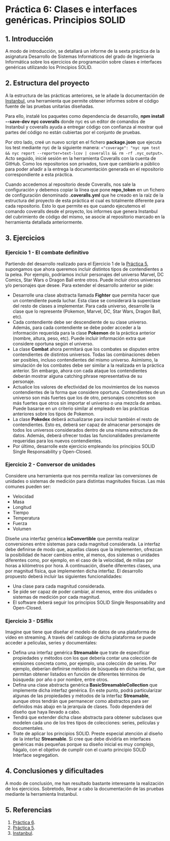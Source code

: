 # Práctica 6: Clases e interfaces genéricas. Principios SOLID


## 1. Introducción

A modo de introducción, se detallará un informe de la sexta práctica de la asignatura Desarrollo de Sistemas Informáticos del grado de Ingeniería Informática sobre los ejercicios de programación sobre clases e interfaces genéricas utilizando los Principios SOLID.

## 2. Estructura del proyecto

A la estructura de las prácticas anteriores, se le añade la documentación de [Instanbul](https://istanbul.js.org/), una herramienta que permite obtener informes sobre el código fuente de las pruebas unitarias diseñadas.

Para ello, instalé los paquetes como dependencia de desarrollo, __npm install --save-dev nyc coveralls__ donde nyc es un editor de comandos de Instanbul y coveralls ayuda a entregar código con confianza al mostrar qué partes del código no están cubiertas por el conjunto de pruebas. 

Por otro lado, creé un nuevo script en el fichero __package.json__ que ejecuta los test mediante nyc de la siguiente manera: `<"coverage": "nyc npm test && nyc report --reporter=text-lcov | coveralls && rm -rf .nyc_output>`. Acto seguido, inicié sesión en la herramienta Coveralls con la cuenta de GitHub. Como los repositorios son privados, tuve que cambiarlo a público para poder añadir a la entrega la documentación generada en el repositorio correspondiente a esta práctica.

Cuando accedemos al repositorio desde Coveralls, nos sale la configuración y debemos copiar la línea que pone __repo_token__ en un fichero de configuración denominado __.coveralls.yml__ que he creado en la raíz de la estructura del proyecto de esta práctica el cual es totalmente diferente para cada repositorio. Esto lo que permite es que cuando ejecutemos el comando coveralls desde el proyecto, los informes que genera Instanbul del cubrimiento de código del mismo, se asocie al repositorio marcado en la herramienta detallada anteriormente. 

## 3. Ejercicios

### Ejercicio 1 - El combate definitivo

Partiendo del desarrollo realizado para el Ejercicio 1 de la [Práctica 5](https://ull-esit-inf-dsi-2021.github.io/prct05-objects-classes-interfaces/), supongamos que ahora queremos incluir distintos tipos de contendientes a la pelea. Por ejemplo, podríamos incluir personajes del universo Marvel, DC Comics, Star Wars o Dragon Ball entre otros. Puede incluir otros universos y/o personajes que desee. Para extender el desarrollo anterior se pide:

- Desarrolle una clase abstracta llamada __Fighter__ que permita hacer que un contendiente pueda luchar. Esta clase se considerará la superclase del resto de clases a implementar. Para cada universo, desarrolle la clase que lo represente (Pokemon, Marvel, DC, Star Wars, Dragon Ball, etc).
- Cada contendiente debe ser descendiente de su clase universo. Además, para cada contendiente se debe poder acceder a la información requerida para la clase __Pokemon__ de la práctica anterior (nombre, altura, peso, etc). Puede incluir información extra que considere oportuna según el universo.
- La clase __Combat__ ahora permitará que los combates se disputen entre contendientes de distintos universos. Todas las combinaciones deben ser posibles, incluso contendientes del mismo universo. Asimismo, la simulación de los combates debe ser similar a la realizada en la práctica anterior. Sin embargo, ahora con cada ataque los contendientes deberán mostrar alguna catching phrase representativa de su personaje.
- Actualice los valores de efectividad de los movimientos de los nuevos contendientes de la forma que considere oportuna. Contendientes de un universo son más fuertes que los de otro, personajes concretos son más fuertes que otros sin importar el universo o una mezcla de ambas. Puede basarse en un criterio similar al empleado en las prácticas anteriores sobre los tipos de Pokemon.
- La clase __Pokedex__ deberá actualizarse para incluir también el resto de contendientes. Esto es, deberá ser capaz de almacenar personajes de todos los universos considerados dentro de una misma estructura de datos. Además, deberá ofrecer todas las funcionalidades previamente requeridas para los nuevos contendientes.
- Por último, desarrolle este ejercicio empleando los principios SOLID Single Responsability y Open-Closed.

### Ejercicio 2 - Conversor de unidades

Considere una herramienta que nos permita realizar las conversiones de unidades o sistemas de medición para distintas magnitudes físicas. Las más comunes pueden ser:

- Velocidad
- Masa
- Longitud
- Tiempo
- Temperatura
- Fuerza
- Volumen

Diseñe una interfaz genérica __isConvertible__ que permita realizar conversiones entre sistemas para cada magnitud considerada. La interfaz debe definirse de modo que, aquellas clases que la implementen, ofrezcan la posibilidad de hacer cambios entre, al menos, dos sistemas o unidades diferentes como, por ejemplo, en el caso de la velocidad, de millas por horas a kilómetros por hora. A continuación, diseñe diferentes clases, una por magnitud física, que implementen dicha interfaz. El desarrollo propuesto deberá incluir las siguientes funcionalidades:

- Una clase para cada magnitud considerada.
- Se pide ser capaz de poder cambiar, al menos, entre dos unidades o sistemas de medición por cada magnitud.
- El software deberá seguir los principios SOLID Single Responsability and Open-Closed.

### Ejercicio 3 - DSIflix

Imagine que tiene que diseñar el modelo de datos de una plataforma de vídeo en streaming. A través del catálogo de dicha plataforma se puede acceder a películas, series y documentales:

- Defina una interfaz genérica __Streamable__ que trate de especificar propiedades y métodos con los que debería contar una colección de emisiones concreta como, por ejemplo, una colección de series. Por ejemplo, deberían definirse métodos de búsqueda en dicha interfaz, que permitan obtener listados en función de diferentes términos de búsqueda: por año o por nombre, entre otros.
- Defina una clase abstracta genérica __BasicStreamableCollection__ que implemente dicha interfaz genérica. En este punto, podrá particularizar algunas de las propiedades y métodos de la interfaz __Streamable__, aunque otros tendrán que permanecer como abstractos para ser definidos más abajo en la jerarquía de clases. Todo dependerá del diseño que haya llevado a cabo.
- Tendrá que extender dicha clase abstracta para obtener subclases que modelen cada uno de los tres tipos de colecciones: series, películas y documentales.
- Trate de aplicar los principios SOLID. Preste especial atención al diseño de la interfaz __Streamable__. Si cree que debe dividirla en interfaces genéricas más pequeñas porque su diseño inicial es muy complejo, hágalo, con el objetivo de cumplir con el cuarto principio SOLID Interface segregation.

## 4. Conclusiones y dificultades

A modo de conclusión, me han resultado bastante interesante la realización de los ejercicios. Sobretodo, llevar a cabo la documentación de las pruebas mediante la herramienta Instanbul.

## 5. Referencias

1. [Práctica 6](https://ull-esit-inf-dsi-2021.github.io/prct06-generics-solid/).
2. [Práctica 5](https://ull-esit-inf-dsi-2021.github.io/prct05-objects-classes-interfaces/).
3. [Instanbul](https://istanbul.js.org/).
